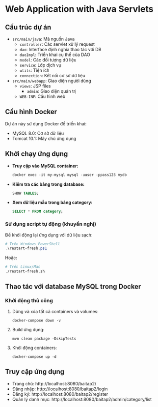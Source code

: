 # Web Application with Java Servlets

## Cấu trúc dự án
- `src/main/java`: Mã nguồn Java
  - `controller`: Các servlet xử lý request
  - `dao`: Interface định nghĩa thao tác với DB
  - `daoImpl`: Triển khai cụ thể của DAO
  - `model`: Các đối tượng dữ liệu
  - `service`: Lớp dịch vụ
  - `utils`: Tiện ích
  - `connection`: Kết nối cơ sở dữ liệu
- `src/main/webapp`: Giao diện người dùng
  - `views`: JSP files
    - `admin`: Giao diện quản trị
  - `WEB-INF`: Cấu hình web

## Cấu hình Docker
Dự án này sử dụng Docker để triển khai:
- MySQL 8.0: Cơ sở dữ liệu
- Tomcat 10.1: Máy chủ ứng dụng

## Khởi chạy ứng dụng

- **Truy cập vào MySQL container:**
  ```powershell
  docker exec -it my-mysql mysql -uuser -ppass123 mydb
  ```
- **Kiểm tra các bảng trong database:**
  ```sql
  SHOW TABLES;
  ```
- **Xem dữ liệu mẫu trong bảng category:**
  ```sql
  SELECT * FROM category;
  ```
### Sử dụng script tự động (khuyến nghị)
Để khởi động lại ứng dụng với dữ liệu sạch:

```powershell
# Trên Windows PowerShell
.\restart-fresh.ps1
```

Hoặc:

```bash
# Trên Linux/Mac
./restart-fresh.sh
```
## Thao tác với database MySQL trong Docker


### Khởi động thủ công

1. Dừng và xóa tất cả containers và volumes:
   ```
   docker-compose down -v
   ```

2. Build ứng dụng:
   ```
   mvn clean package -DskipTests
   ```

3. Khởi động containers:
   ```
   docker-compose up -d
   ```

## Truy cập ứng dụng

- Trang chủ: http://localhost:8080/baitap2/
- Đăng nhập: http://localhost:8080/baitap2/login
- Đăng ký: http://localhost:8080/baitap2/register
- Quản lý danh mục: http://localhost:8080/baitap2/admin/category/list
